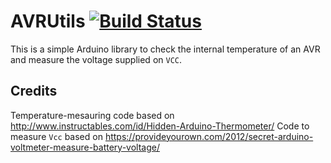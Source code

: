 # AVRUtils [![Build Status](https://travis-ci.org/SConaway/AVRUtils.svg?branch=master)](https://travis-ci.org/SConaway/AVRUtils)

This is a simple Arduino library to check the internal temperature of an AVR and measure the voltage supplied on `VCC`.

## Credits

Temperature-mesauring code based on <http://www.instructables.com/id/Hidden-Arduino-Thermometer/> Code to measure `Vcc` based on <https://provideyourown.com/2012/secret-arduino-voltmeter-measure-battery-voltage/>
